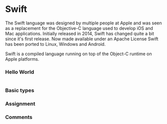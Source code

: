 # Swift

The Swift language was designed by multiple people at Apple and was seen as a replacement for the Objective-C language used to develop iOS and Mac applications. Initially released in 2014, Swift has changed quite a bit since it's first release. Now made available under an Apache License Swift has been ported to Linux, Windows and Android.

Swift is a compiled language running on top of the Object-C runtime on Apple platforms.

### Hello World

```
```

### Basic types
### Assignment

### Comments